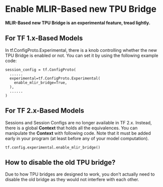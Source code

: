 # Enable MLIR-Based new TPU Bridge

**MLIR-Based new TPU Bridge is an experimental feature, tread lightly.**

## For TF 1.x-Based Models

In tf.ConfigProto.Experimental, there is a knob controlling whether the new TPU
Bridge is enabled or not. You can set it by using the following example code:

```
session_config = tf.ConfigProto(
  ......
  experimental=tf.ConfigProto.Experimental(
    enable_mlir_bridge=True,
  ),
  ......
)
```

## For TF 2.x-Based Models

Sessions and Session Configs are no longer available in TF 2.x. Instead, there
is a global **Context** that holds all the equivalences. You can manipulate the
**Context** with following code. Note that it must be added early in your
program (at least before any of your model computation).

```
tf.config.experimental.enable_mlir_bridge()
```

## How to disable the old TPU bridge?

Due to how TPU bridges are designed to work, you don't actually need to disable
the old bridge as they would not interfere with each other.

